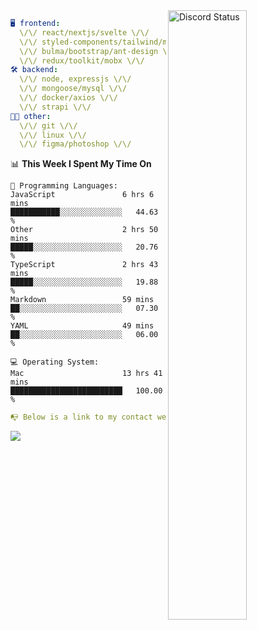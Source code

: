 
<a href="https://discord.com/users/279302975371870218" target="_blank">
    <img width="50%" align="right" alt="Discord Status" src="https://lanyard.cnrad.dev/api/279302975371870218?bg=161B22&borderRadius=5px%205px%200%200&hideTimestamp=true&idleMessage=Just%20chillin%27%20at%20the%20moment&animated=true">
</a>

```yaml
🖥️ frontend: 
  \/\/ react/nextjs/svelte \/\/
  \/\/ styled-components/tailwind/mui/
  \/\/ bulma/bootstrap/ant-design \/\/
  \/\/ redux/toolkit/mobx \/\/
🛠 backend: 
  \/\/ node, expressjs \/\/
  \/\/ mongoose/mysql \/\/
  \/\/ docker/axios \/\/
  \/\/ strapi \/\/
👨‍💻 other: 
  \/\/ git \/\/ 
  \/\/ linux \/\/
  \/\/ figma/photoshop \/\/
```
<!--START_SECTION:waka-->
📊 **This Week I Spent My Time On** 

```text
💬 Programming Languages: 
JavaScript               6 hrs 6 mins        ███████████░░░░░░░░░░░░░░   44.63 % 
Other                    2 hrs 50 mins       █████░░░░░░░░░░░░░░░░░░░░   20.76 % 
TypeScript               2 hrs 43 mins       █████░░░░░░░░░░░░░░░░░░░░   19.88 % 
Markdown                 59 mins             ██░░░░░░░░░░░░░░░░░░░░░░░   07.30 % 
YAML                     49 mins             ██░░░░░░░░░░░░░░░░░░░░░░░   06.00 % 

💻 Operating System: 
Mac                      13 hrs 41 mins      █████████████████████████   100.00 % 
```


<!--END_SECTION:waka-->
```yaml
📭 Below is a link to my contact website 
```
<a href="https://mxns.xyz" target="_black"> <img src="https://img.shields.io/badge/website-161B22?style=for-the-badge&logo=About.me&logoColor=white"></img> <a/>
